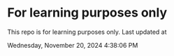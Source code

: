 # For learning purposes only
This repo is for learning purposes only.
Last updated at

Wednesday, November 20, 2024 4:38:06 PM

